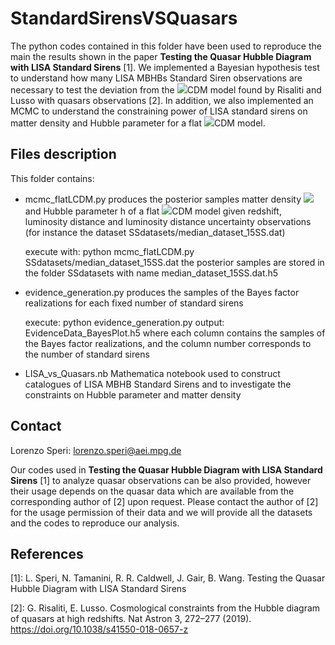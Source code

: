 # StandardSirensVSQuasars

The python codes contained in this folder have been used to reproduce the main the results shown in the paper **Testing the Quasar Hubble Diagram with LISA Standard Sirens** [1]. We implemented a Bayesian hypothesis test to understand how many LISA MBHBs Standard Siren observations are necessary to test the deviation from the <img src="https://render.githubusercontent.com/render/math?math=\Lambda">CDM model found by Risaliti and Lusso with quasars observations [2]. 
In addition, we also implemented an MCMC to understand the constraining power of LISA standard sirens on matter density and Hubble parameter for a flat <img src="https://render.githubusercontent.com/render/math?math=\Lambda">CDM model.

## Files description

This folder contains:

- mcmc_flatLCDM.py 
    produces the posterior samples matter density  <img src="https://render.githubusercontent.com/render/math?math=\Omega _m"> and Hubble parameter h of a flat <img src="https://render.githubusercontent.com/render/math?math=\Lambda">CDM model given redshift, luminosity distance and luminosity distance uncertainty observations (for instance the dataset SSdatasets/median_dataset_15SS.dat)
    
    execute with: python mcmc_flatLCDM.py SSdatasets/median_dataset_15SS.dat
    the posterior samples are stored in the folder SSdatasets with name median_dataset_15SS.dat.h5
    
- evidence_generation.py
    produces the samples of the Bayes factor realizations for each fixed number of standard sirens
    
    execute: python evidence_generation.py
    output: EvidenceData_BayesPlot.h5
    where each column contains the samples of the Bayes factor realizations, and the column number corresponds to the number of standard sirens
    
- LISA_vs_Quasars.nb
    Mathematica notebook used to construct catalogues of LISA MBHB Standard Sirens and to investigate the constraints on Hubble parameter and matter density

## Contact

Lorenzo Speri: lorenzo.speri@aei.mpg.de

Our codes used in **Testing the Quasar Hubble Diagram with LISA Standard Sirens** [1] to analyze quasar observations can be also provided, however their usage depends on the quasar data which are available from the corresponding author of [2] upon request.
Please contact the author of [2] for the usage permission of their data and we will provide all the datasets and the codes to reproduce our analysis.


## References

[1]: L. Speri, N. Tamanini, R. R. Caldwell, J. Gair, B. Wang. Testing the Quasar Hubble Diagram with LISA Standard Sirens

[2]: G. Risaliti, E. Lusso. Cosmological constraints from the Hubble diagram of quasars at high redshifts. Nat Astron 3, 272–277 (2019). https://doi.org/10.1038/s41550-018-0657-z
